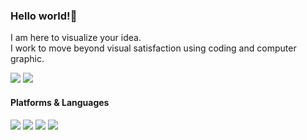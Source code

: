 ### Hello world!👋
<p>I am here to visualize your idea.</br>I work to move beyond visual satisfaction using coding and computer graphic.</p>
 <a href="https://youngishere.netlify.app/" target="_blank"><img src="https://img.shields.io/badge/Hompage-DD0B78?style=flat-square&logo=GitHub%20Sponsors&logoColor=white"/></a>
  <a href="https://www.linkedin.com/in/hyangyoung/" target="_blank"><img src="https://img.shields.io/badge/Young-0A66C2?style=flat-square&logo=Linkedin&logoColor=white"/></a>

#### Platforms & Languages
<p>
<img src="https://img.shields.io/badge/Python-3776AB?style=flat-square&logo=Python&logoColor=white"/>
<img src="https://img.shields.io/badge/Django-092E20?style=flat-square&logo=Django&logoColor=white"/>
<img src="https://img.shields.io/badge/PHP-777BB4?style=flat-square&logo=PHP&logoColor=white"/>
<img src="https://img.shields.io/badge/WordPress-21759B?style=flat-square&logo=WordPress&logoColor=white"/>


